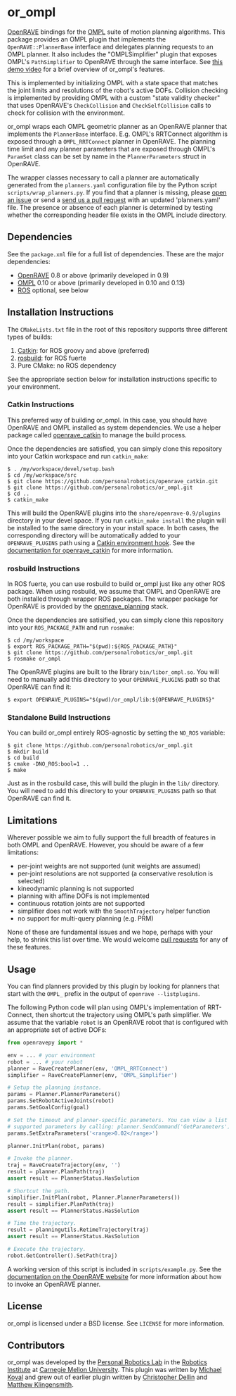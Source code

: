 # or_ompl

[OpenRAVE](http://openrave.org/) bindings for the
[OMPL](http://ompl.kavrakilab.org/) suite of motion planning algorithms. This
package provides an OMPL plugin that implements the `OpenRAVE::PlannerBase`
interface and delegates planning requests to an OMPL planner. It also includes
the "OMPLSimplifier" plugin that exposes OMPL's `PathSimplifier` to OpenRAVE
through the same interface. See [this demo video](http://youtu.be/6qRRbvNzHG8)
for a brief overview of or_ompl's features.

This is implemented by initializing OMPL with a state space that matches the
joint limits and resolutions of the robot's active DOFs. Collision checking
is implemented by providing OMPL with a custom "state validity checker"
that uses OpenRAVE's `CheckCollision` and `CheckSelfCollision` calls to check
for collision with the environment.

or_ompl wraps each OMPL geometric planner as an OpenRAVE planner that
implements the `PlannerBase` interface. E.g. OMPL's RRTConnect algorithm is
exposed through a `OMPL_RRTConnect` planner in OpenRAVE. The planning time
limit and any planner parameters that are exposed through OMPL's `ParamSet`
class can be set by name in the `PlannerParameters` struct in OpenRAVE.

The wrapper classes necessary to call a planner are automatically generated
from the `planners.yaml` configuration file by the Python script
`scripts/wrap_planners.py`. If you find that a planner is missing, please [open
an issue](https://github.com/personalrobotics/or_ompl/issues/new) or send a
[send us a pull request](https://github.com/personalrobotics/or_ompl/compare/)
with an updated 'planners.yaml' file. The presence or absence of each planner
is determined by testing whether the corresponding header file exists in the
OMPL include directory.

## Dependencies

See the `package.xml` file for a full list of dependencies. These are the major
dependencies:

 - [OpenRAVE](http://openrave.org/) 0.8 or above (primarily developed in 0.9)
 - [OMPL](http://ompl.kavrakilab.org/) 0.10 or above (primarily developed in 0.10 and 0.13)
 - [ROS](http://ros.org/) optional, see below

## Installation Instructions

The `CMakeLists.txt` file in the root of this repository supports three
different types of builds:

1. [Catkin](http://wiki.ros.org/catkin): for ROS groovy and above (preferred)
2. [rosbuild](http://wiki.ros.org/rosbuild): for ROS fuerte
3. Pure CMake: no ROS dependency

See the appropriate section below for installation instructions specific to
your environment.

### Catkin Instructions

This preferred way of building or_ompl. In this case, you should have OpenRAVE
and OMPL installed as system dependencies. We use a helper package called
[openrave_catkin](https://github.com/personalrobotics/openrave_catkin) to
manage the build process.

Once the dependencies are satisfied, you can simply clone this repository into
your Catkin workspace and run `catkin_make`:

```shell
$ . /my/workspace/devel/setup.bash
$ cd /my/workspace/src
$ git clone https://github.com/personalrobotics/openrave_catkin.git
$ git clone https://github.com/personalrobotics/or_ompl.git
$ cd ..
$ catkin_make
```

This will build the OpenRAVE plugins into the `share/openrave-0.9/plugins`
directory in your devel space. If you run `catkin_make install` the plugin will
be installed to the same directory in your install space. In both cases, the
corresponding directory will be automatically added to your `OPENRAVE_PLUGINS`
path using a [Catkin environment
hook](http://docs.ros.org/fuerte/api/catkin/html/macros.html#catkin_add_env_hooks).
See the [documentation for
openrave_catkin](https://github.com/personalrobotics/openrave_catkin/blob/master/README.md)
for more information.

### rosbuild Instructions

In ROS fuerte, you can use rosbuild to build or_ompl just like any other ROS
package. When using rosbuild, we assume that OMPL and OpenRAVE are both
installed through wrapper ROS packages.  The wrapper package for OpenRAVE is
provided by the [openrave_planning](https://github.com/jsk-ros-pkg/openrave_planning) stack.

Once the dependencies are satisified, you can simply clone this repository into
your `ROS_PACKAGE_PATH` and run `rosmake`:

```shell
$ cd /my/workspace
$ export ROS_PACKAGE_PATH="$(pwd):${ROS_PACKAGE_PATH}"
$ git clone https://github.com/personalrobotics/or_ompl.git
$ rosmake or_ompl
```

The OpenRAVE plugins are built to the library `bin/libor_ompl.so`. You will
need to manually add this directory to your `OPENRAVE_PLUGINS` path so that
OpenRAVE can find it:

```shell
$ export OPENRAVE_PLUGINS="$(pwd)/or_ompl/lib:${OPENRAVE_PLUGINS}"
```

### Standalone Build Instructions

You can build or_ompl entirely ROS-agnostic by setting the `NO_ROS` variable:

```shell
$ git clone https://github.com/personalrobotics/or_ompl.git
$ mkdir build
$ cd build
$ cmake -DNO_ROS:bool=1 ..
$ make
```

Just as in the rosbuild case, this will build the plugin in the `lib/`
directory. You will need to add this directory to your `OPENRAVE_PLUGINS` path
so that OpenRAVE can find it.

## Limitations

Wherever possible we aim to fully support the full breadth of features in both
OMPL and OpenRAVE. However, you should be aware of a few limitations:

 - per-joint weights are not supported (unit weights are assumed)
 - per-joint resolutions are not supported (a conservative resolution is selected)
 - kineodynamic planning is not supported
 - planning with affine DOFs is not implemented
 - continuous rotation joints are not supported
 - simplifier does not work with the `SmoothTrajectory` helper function
 - no support for multi-query planning (e.g. PRM)

None of these are fundamental issues and we hope, perhaps with your help, to
shrink this list over time.  We would welcome [pull
requests](https://github.com/personalrobotics/or_ompl/compare/) for any of
these features.

## Usage

You can find planners provided by this plugin by looking for planners that
start with the `OMPL_` prefix in the output of `openrave --listplugins`.

The following Python code will plan using OMPL's implementation of RRT-Connect,
then shortcut the trajectory using OMPL's path simplifier.  We assume that the
variable `robot` is an OpenRAVE robot that is configured with an appropriate
set of active DOFs:

```python
from openravepy import *

env = ... # your environment
robot = ... # your robot
planner = RaveCreatePlanner(env, 'OMPL_RRTConnect')
simplifier = RaveCreatePlanner(env, 'OMPL_Simplifier')

# Setup the planning instance.
params = Planner.PlannerParameters()
params.SetRobotActiveJoints(robot)
params.SetGoalConfig(goal)

# Set the timeout and planner-specific parameters. You can view a list of
# supported parameters by calling: planner.SendCommand('GetParameters')
params.SetExtraParameters('<range>0.02</range>')

planner.InitPlan(robot, params)

# Invoke the planner.
traj = RaveCreateTrajectory(env, '')
result = planner.PlanPath(traj)
assert result == PlannerStatus.HasSolution

# Shortcut the path.
simplifier.InitPlan(robot, Planner.PlannerParameters())
result = simplifier.PlanPath(traj)
assert result == PlannerStatus.HasSolution

# Time the trajectory.
result = planningutils.RetimeTrajectory(traj)
assert result == PlannerStatus.HasSolution

# Execute the trajectory.
robot.GetController().SetPath(traj)
```

A working version of this script is included in `scripts/example.py`. See the
[documentation on the OpenRAVE website](http://openrave.org/docs/latest_stable/tutorials/openravepy_examples/#directly-launching-planners)
for more information about how to invoke an OpenRAVE planner.

## License
or_ompl is licensed under a BSD license. See `LICENSE` for more information.

## Contributors
or_ompl was developed by the [Personal Robotics Lab](https://personalrobotics.ri.cmu.edu) in the [Robotics
Institute](http://ri.cmu.edu) at [Carnegie Mellon University](http://www.cmu.edu). This plugin was written by [Michael
Koval](http://mkoval.org) and grew out of earlier plugin written by [Christopher Dellin](http://www.ri.cmu.edu/person.html?person_id=2267) and [Matthew Klingensmith](http://www.ri.cmu.edu/person.html?person_id=2744).
